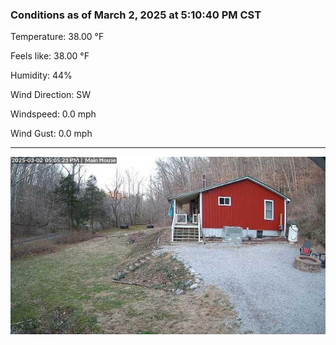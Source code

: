 ### Conditions as of March 2, 2025 at 5:10:40 PM CST 

Temperature: 38.00 &deg;F

Feels like: 38.00 &deg;F

Humidity: 44%

Wind Direction: SW

Windspeed: 0.0 mph

Wind Gust: 0.0 mph

---

<img src="./images/latest.jpeg"/>

